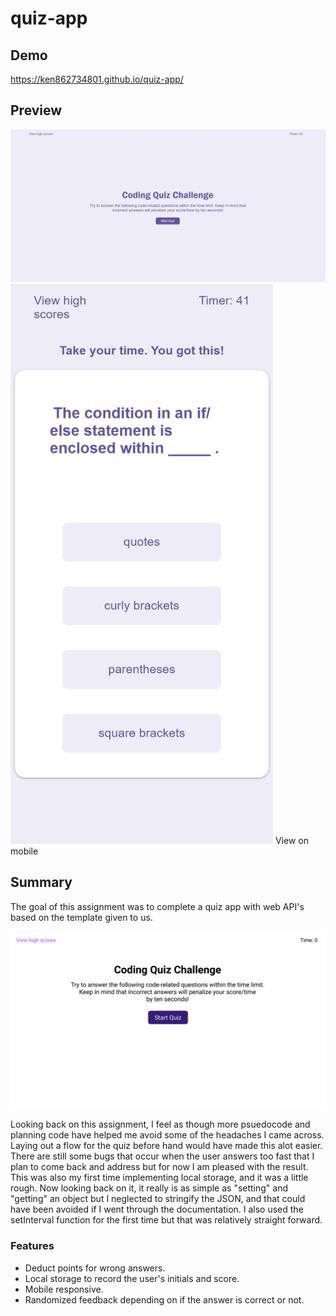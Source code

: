 # quiz-app

## Demo 
https://ken862734801.github.io/quiz-app/

## Preview
<img src="./assets/images/quiz-app-gif.gif">

<img src="./assets/images/quiz-app-mobile.png" width="420" height="896">
View on mobile

## Summary

The goal of this assignment was to complete a quiz app with web API's based on the template given to us. 

<img src="./assets/images/04-web-apis-homework-demo.gif">

Looking back on this assignment, I feel as though more psuedocode and planning code have helped me avoid some of the headaches I came across. Laying out a flow for the quiz before hand would have made this alot easier. There are still some bugs that occur when the user answers too fast that I plan to come back and address but for now I am pleased with the result. This was also my first time implementing local storage, and it was a little rough. Now looking back on it, it really is as simple as "setting" and "getting" an object but I neglected to stringify the JSON, and that could have been avoided if I went through the documentation. I also used the setInterval function for the first time but that was relatively straight forward. 


### Features
- Deduct points for wrong answers.
- Local storage to record the user's initials and score.
- Mobile responsive.
- Randomized feedback depending on if the answer is correct or not.